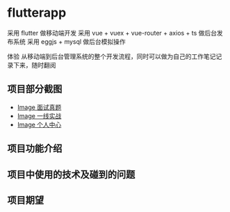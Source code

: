 # flutterapp

采用 flutter 做移动端开发
采用 vue + vuex + vue-router + axios + ts 做后台发布系统
采用 eggjs + mysql 做后台模拟操作

体验 从移动端到后台管理系统的整个开发流程，同时可以做为自己的工作笔记记录下来，随时翻阅

## 项目部分截图

- [Image 面试真题](./project/images/1597393320(1).jpg)
- [Image 一线实战](./project/images/1597393320(1).jpg)
- [Image 个人中心](./project/images/1597393320(1).jpg)

## 项目功能介绍

## 项目中使用的技术及碰到的问题

## 项目期望
